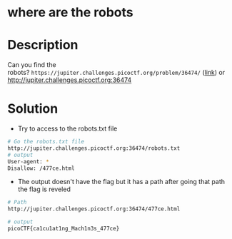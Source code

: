 # where are the robots

# Description
Can you find the robots? `https://jupiter.challenges.picoctf.org/problem/36474/` ([link](https://jupiter.challenges.picoctf.org/problem/36474/)) or http://jupiter.challenges.picoctf.org:36474
# Solution

-  Try to access to the robots.txt file 

``` bash
# Go the robots.txt file
http://jupiter.challenges.picoctf.org:36474/robots.txt
# output
User-agent: *
Disallow: /477ce.html
```

- The output doesn't have the flag but it has a path after going that path the flag is reveled

```bash
# Path
http://jupiter.challenges.picoctf.org:36474/477ce.html

# output
picoCTF{ca1cu1at1ng_Mach1n3s_477ce}
```

